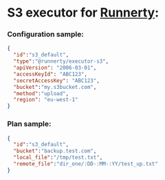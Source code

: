 # S3 executor for [Runnerty]:

### Configuration sample:
```json
{
  "id":"s3_default",
  "type":"@runnerty/executor-s3",
  "apiVersion": "2006-03-01",
  "accessKeyId": "ABC123",
  "secretAccessKey": "ABC123",
  "bucket":"my.s3bucket.com",
  "method":"upload",
  "region": "eu-west-1"
}
```

### Plan sample:
```json
{
  "id":"s3_default",
  "bucket":"backup.test.com",
  "local_file":"/tmp/test.txt",
  "remote_file":"dir_one/:DD-:MM-:YY/test_up.txt"
}
```


[Runnerty]: http://www.runnerty.io